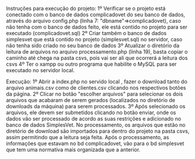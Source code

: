 Instruções para execução do projeto:
1º Verificar se o projeto está conectado com o banco de dados complicadovet do seu banco de dados, através do arquivo config.php (linha 7: "dbname"=>complicadovet), caso não tenha com o banco de dados feito, ele está contido no projeto para ser executado (complicadovet.sql)
2º Criar também o banco de dados simplesvet que está contido no projeto (simplesvet.sql) no servidor, caso não tenha sido criado no seu banco de dados 
3º Atualizar o diretório da leitura de arquivos no arquivo processamento.php (linha 19), basta copiar o caminho até chega na pasta csvs, pois vai ser ali que ocorrerá a leitura dos csvs 
4º Ter o xampp ou outro programa que habilite o MySQL para ser executado no servidor local.


Execução:
1º Abrir a index.php no servido local , fazer o download tanto do arquivo animais.csv como de clientes.csv clicando nos respectivos botões da página.
2º Clicar no botão "escolher arquivos" para selecionar os dois arquivos que acabaram de serem gerados (localizados no diretório de downloads da máquina) para serem processados.
3º Após selecionado os arquivos, ele devem ser submetidos clicando no botão enviar, onde os dados vão ser processado de acordo as suas restrições e adicionado no banco de dados SimplesVet.
  No processamento, os arquivos que estão no diretório de download são importados para dentro do projeto na pasta csvs, assim permitindo que a leitura seja feita.
  Após o processamento, as informações que estavam no bd complicadovet, vão para o bd simplesvet que tem uma normativa mais organizada que a anterior. 
